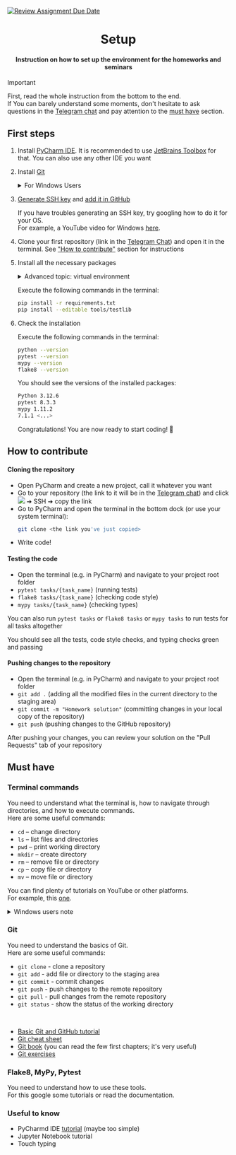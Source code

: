 [![Review Assignment Due Date](https://classroom.github.com/assets/deadline-readme-button-22041afd0340ce965d47ae6ef1cefeee28c7c493a6346c4f15d667ab976d596c.svg)](https://classroom.github.com/a/wK8AgvyE)
<h1 align="center">Setup</h1>
<h4 align="center">Instruction on how to set up the environment for the homeworks and seminars</h4>

> [!IMPORTANT]
> First, read the whole instruction from the bottom to the end. \
> If You can barely understand some moments, don't hesitate to ask questions in the [Telegram chat](https://t.me/+zrpqje4r7U05MzUy) and pay attention to the [must have](#must-have) section.


## First steps

1) Install [PyCharm IDE](https://www.jetbrains.com/pycharm/download). It is recommended to use [JetBrains Toolbox](https://www.jetbrains.com/toolbox-app/) for that. You can also use any other IDE you want
2) Install [Git](https://git-scm.com/book/en/v2/Getting-Started-Installing-Git)

	<details><summary>For Windows Users</summary>

	In case you have an error like that:
	```bash
	Git is not recognized as an internal or external command
	```

	You need to edit the environment variables. YouTube video [here](https://youtu.be/v3RCp26naoI?si=qQMGsX3QLf4SNfQq).
	</details>

3) [Generate SSH key](https://docs.github.com/en/authentication/connecting-to-github-with-ssh/checking-for-existing-ssh-keys) and [add it in GitHub](https://github.com/settings/keys)

	If you have troubles generating an SSH key, try googling how to do it for your OS. \
	For example, a YouTube video for Windows [here](https://www.youtube.com/watch?v=a-zX_qc2S-M).

4) Clone your first repository (link in the [Telegram Chat](https://t.me/+zrpqje4r7U05MzUy)) and open it in the terminal. See ["How to contribute"](#cloning-the-repository) section for instructions

5) Install all the necessary packages

	<details><summary>Advanced topic: virtual environment</summary>

	*Note:* It's a good practice to use a virtual environment for the following steps. \
	You can find more information about virtual environments on the internet.
	</details>

	Execute the following commands in the terminal:
	```bash
	pip install -r requirements.txt
	pip install --editable tools/testlib
	```

6) Check the installation

	Execute the following commands in the terminal:
	```bash
	python --version
	pytest --version
	mypy --version
	flake8 --version
	```

	You should see the versions of the installed packages:

	```bash
	Python 3.12.6
	pytest 8.3.3
	mypy 1.11.2
	7.1.1 <...>
	```

	Congratulations! You are now ready to start coding! 🚀


## How to contribute

#### Cloning the repository
* Open PyCharm and create a new project, call it whatever you want
* Go to your repository (the link to it will be in the [Telegram chat](https://t.me/+zrpqje4r7U05MzUy)) and click <img src="http://gg.gg/click_code"> ➔ SSH ➔ copy the link
* Go to PyCharm and open the terminal in the bottom dock (or use your system terminal):
	```bash
	git clone <the link you've just copied>
	```
* Write code!

#### Testing the code
* Open the terminal (e.g. in PyCharm) and navigate to your project root folder
* `pytest tasks/{task_name}` (running tests)
* `flake8 tasks/{task_name}` (checking code style)
* `mypy tasks/{task_name}` (checking types)

You can also run `pytest tasks` or `flake8 tasks` or `mypy tasks` to run tests for all tasks altogether

You should see all the tests, code style checks, and typing checks green and passing

#### Pushing changes to the repository
* Open the terminal (e.g. in PyCharm) and navigate to your project root folder
* `git add .` (adding all the modified files in the current directory to the staging area)
* `git commit -m "Homework solution"` (committing changes in your local copy of the repository)
* `git push` (pushing changes to the GitHub repository)

After pushing your changes, you can review your solution on the "Pull Requests" tab of your repository

## Must have

### Terminal commands

You need to understand what the terminal is, how to navigate through directories, and how to execute commands. \
Here are some useful commands:
* `cd` – change directory
* `ls` – list files and directories
* `pwd` – print working directory
* `mkdir` – create directory
* `rm` – remove file or directory
* `cp` – copy file or directory
* `mv` – move file or directory

You can find plenty of tutorials on YouTube or other platforms. \
For example, this [one](https://youtu.be/uwAqEzhyjtw?si=um_ysNdEo1f5oi8z).

<details><summary>Windows users note</summary>

You can use Git Bash terminal which should be installed with Git. \
Another option is to use Windows Powershell or Windows Command Prompt.
* Command prompt [tutorial](https://www.youtube.com/playlist?list=PL6gx4Cwl9DGDV6SnbINlVUd0o2xT4JbMu) (1-5, 9 videos)

I strongly recommend you use the Git Bash terminal. You can set up Git Bash in PyCharm: [Instruction](https://ubuntuask.com/blog/how-to-invoke-pycharm-from-git-bash)

</details>

### Git

You need to understand the basics of Git. \
Here are some useful commands:
* `git clone` - clone a repository
* `git add` - add file or directory to the staging area
* `git commit` - commit changes
* `git push` - push changes to the remote repository
* `git pull` - pull changes from the remote repository
* `git status` - show the status of the working directory
<br>

* [Basic Git and GitHub tutorial](https://www.youtube.com/watch?v=RGOj5yH7evk)
* [Git cheat sheet](https://www.freecodecamp.org/news/git-cheat-sheet-and-best-practices-c6ce5321f52/)
* [Git book](https://git-scm.com/book/en/v2) (you can read the few first chapters; it's very useful)
* [Git exercises](https://gitexercises.fracz.com/)

### Flake8, MyPy, Pytest

You need to understand how to use these tools. \
For this google some tutorials or read the documentation.

### Useful to know

* PyCharmd IDE [tutorial](https://www.youtube.com/watch?v=2EB8siO-_OM&list=PLCTHcU1KoD98IeuVcqJ2rt1FNytfR_C90) (maybe too simple)
* Jupyter Notebook tutorial
* Touch typing
